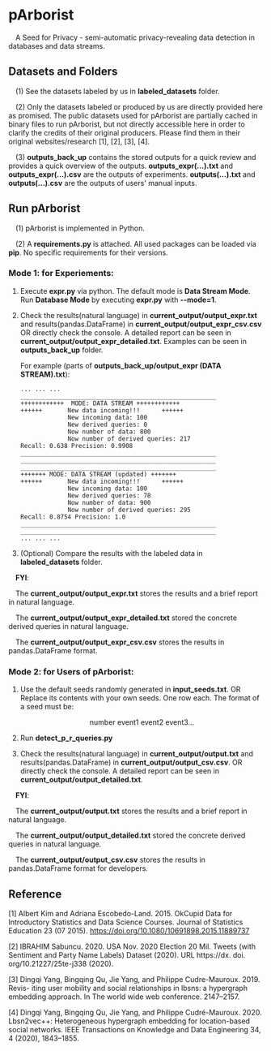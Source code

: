 # pArborist
&emsp;A Seed for Privacy - semi-automatic privacy-revealing data detection in databases and data streams.

## Datasets and Folders
&emsp;(1) See the datasets labeled by us in **labeled_datasets** folder. 

&emsp;(2) Only the datasets labeled or produced by us are directly provided here as promised. The public datasets used for pArborist are partially cached in binary files to run pArborist, but not directly accessible here in order to clarify the credits of their original producers. Please find them in their original websites/research [1], [2], [3], [4]. 

&emsp;(3) **outputs_back_up** contains the stored outputs for a quick review and provides a quick overview of the outputs. **outputs_expr(...).txt** and **outputs_expr(...).csv** are the outputs of experiments. **outputs(...).txt** and **outputs(...).csv** are the outputs of users' manual inputs.

## Run pArborist
&emsp;(1) pArborist is implemented in Python.

&emsp;(2) A **requirements.py** is attached. All used packages can be loaded via **pip**. No specific requirements for their versions.

### Mode 1: for Experiements:
1. Execute **expr.py** via python. The default mode is **Data Stream Mode**. Run **Database Mode** by executing **expr.py** with **--mode=1**.
2. Check the results(natural language) in **current_output/output_expr.txt** and results(pandas.DataFrame) in **current_output/output_expr_csv.csv** OR directly check the console. A detailed report can be seen in **current_output/output_expr_detailed.txt**. Examples can be seen in **outputs_back_up** folder.
   
   For example (parts of **outputs_back_up/output_expr (DATA STREAM).txt**):
   ```
   ... ... ...
   ______________________________________________________
   ++++++++++++  MODE: DATA STREAM ++++++++++++
   ++++++       New data incoming!!!      ++++++
                New incoming data: 100
                New derived queries: 0
                Now number of data: 800
                Now number of derived queries: 217
   Recall: 0.638 Precision: 0.9908
   ______________________________________________________
   ______________________________________________________
   ______________________________________________________
   +++++++ MODE: DATA STREAM (updated) +++++++
   ++++++       New data incoming!!!      ++++++
                New incoming data: 100
                New derived queries: 78
                Now number of data: 900
                Now number of derived queries: 295
   Recall: 0.8754 Precision: 1.0
   ______________________________________________________
   ______________________________________________________
   ... ... ...
   ```
3. (Optional) Compare the results with the labeled data in **labeled_datasets** folder.

&emsp;**FYI**:
   
&emsp;The **current_output/output_expr.txt** stores the results and a brief report in natural language.

&emsp;The **current_output/output_expr_detailed.txt** stored the concrete derived queries in natural language.

&emsp;The **current_output/output_expr_csv.csv** stores the results in pandas.DataFrame format.

### Mode 2: for Users of pArborist:
1. Use the default seeds randomly generated in **input_seeds.txt**. OR Replace its contents with your own seeds. One row each. The format of a seed must be:

   <div align="center">
    number   event1   event2   event3...
    </div>

2. Run **detect_p_r_queries.py**
3. Check the results(natural language) in **current_output/output.txt** and results(pandas.DataFrame) in **current_output/output_csv.csv**. OR directly check the console. A detailed report can be seen in **current_output/output_detailed.txt**.

&emsp;**FYI**:

&emsp;The **current_output/output.txt** stores the results and a brief report in natural language.

&emsp;The **current_output/output_detailed.txt** stored the concrete derived queries in natural language.

&emsp;The **current_output/output_csv.csv** stores the results in pandas.DataFrame format for developers.

## Reference
[1] Albert Kim and Adriana Escobedo-Land. 2015. OkCupid Data for Introductory
Statistics and Data Science Courses. Journal of Statistics Education 23 (07 2015).
https://doi.org/10.1080/10691898.2015.11889737

[2] IBRAHIM Sabuncu. 2020. USA Nov. 2020 Election 20 Mil. Tweets (with Sentiment
and Party Name Labels) Dataset (2020). URL https://dx. doi. org/10.21227/25te-j338
(2020).

[3] Dingqi Yang, Bingqing Qu, Jie Yang, and Philippe Cudre-Mauroux. 2019. Revis-
iting user mobility and social relationships in lbsns: a hypergraph embedding
approach. In The world wide web conference. 2147–2157.

[4] Dingqi Yang, Bingqing Qu, Jie Yang, and Philippe Cudré-Mauroux. 2020.
Lbsn2vec++: Heterogeneous hypergraph embedding for location-based social
networks. IEEE Transactions on Knowledge and Data Engineering 34, 4 (2020),
1843–1855.
